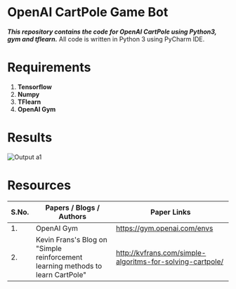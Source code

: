 # OpenAI CartPole Game Bot
***This repository contains the code for OpenAI CartPole using Python3, gym and tflearn.***
All code is written in Python 3 using PyCharm IDE.

# Requirements
1. **Tensorflow**
2. **Numpy**
3. **TFlearn**
4. **OpenAI Gym**


# Results

![Output a1](TrainedGameBot.gif?raw=true "Output a1")


# Resources

| S.No.  |                       Papers / Blogs / Authors            |                        Paper Links                   |
| ------ | --------------------------------------------------------- | ---------------------------------------------------- |
|1.      |                            OpenAI Gym                     |                  https://gym.openai.com/envs         |
|2.      |    Kevin Frans's Blog on "Simple reinforcement learning methods to learn CartPole"   |http://kvfrans.com/simple-algoritms-for-solving-cartpole/ |

